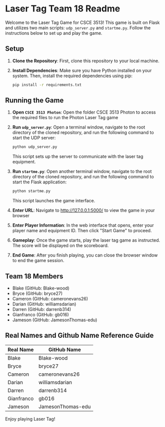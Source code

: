 # Laser Tag Team 18 Readme

Welcome to the Laser Tag Game for CSCE 3513! This game is built on Flask and utilizes two main scripts: `udp_server.py` and `startme.py`. Follow the instructions below to set up and play the game.

## Setup

1. **Clone the Repository**: First, clone this repository to your local machine.

2. **Install Dependencies**: Make sure you have Python installed on your system. Then, install the required dependencies using pip:
    ```bash
    pip install -r requirements.txt
    ```

## Running the Game

1. **Open `CSCE 3513 Photon`**: Open the folder CSCE 3513 Photon to access the required files to run the Photon Laser Tag game

2. **Run `udp_server.py`**: Open a terminal window, navigate to the root directory of the cloned repository, and run the following command to start the UDP server:
    ```bash
    python udp_server.py
    ```
   This script sets up the server to communicate with the laser tag equipment.

3. **Run `startme.py`**: Open another terminal window, navigate to the root directory of the cloned repository, and run the following command to start the Flask application:
    ```bash
    python startme.py
    ```
   This script launches the game interface.

4. **Enter URL**: Navigate to http://127.0.0.1:5000/ to view the game in your browser

5. **Enter Player Information**: In the web interface that opens, enter your player name and equipment ID. Then click "Start Game" to proceed.

6. **Gameplay**: Once the game starts, play the laser tag game as instructed. The score will be displayed on the scoreboard.

7. **End Game**: After you finish playing, you can close the browser window to end the game session.

## Team 18 Members
- Blake (GitHub: Blake-wood)
- Bryce (GitHub: bryce27)
- Cameron (GitHub: cameronevans26)
- Darian (GitHub: williamsdarian)
- Darren (GitHub: darrenb314)
- Gianfranco (GitHub: gb016)
- Jameson (GitHub: JamesonThomas-edu)

## Real Names and Github Name Reference Guide
| Real Name | GitHub Name        |
| --------- | ------------------ |
| Blake     | Blake-wood         |
| Bryce     | bryce27            |
| Cameron   | cameronevans26     |
| Darian    | williamsdarian     |
| Darren    | darrenb314         |
| Gianfranco| gb016              |
| Jameson   | JamesonThomas-edu  |

Enjoy playing Laser Tag!
